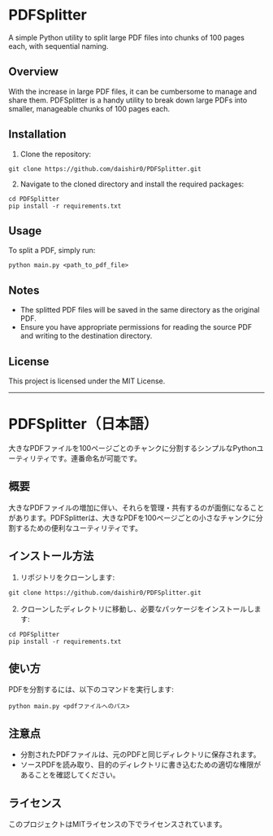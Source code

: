 # PDFSplitter

A simple Python utility to split large PDF files into chunks of 100 pages each, with sequential naming.

## Overview

With the increase in large PDF files, it can be cumbersome to manage and share them. PDFSplitter is a handy utility to break down large PDFs into smaller, manageable chunks of 100 pages each.

## Installation

1. Clone the repository:
```
git clone https://github.com/daishir0/PDFSplitter.git
```

2. Navigate to the cloned directory and install the required packages:
```
cd PDFSplitter
pip install -r requirements.txt
```

## Usage

To split a PDF, simply run:
```
python main.py <path_to_pdf_file>
```

## Notes

- The splitted PDF files will be saved in the same directory as the original PDF.
- Ensure you have appropriate permissions for reading the source PDF and writing to the destination directory.

## License

This project is licensed under the MIT License.

---

# PDFSplitter（日本語）

大きなPDFファイルを100ページごとのチャンクに分割するシンプルなPythonユーティリティです。連番命名が可能です。

## 概要

大きなPDFファイルの増加に伴い、それらを管理・共有するのが面倒になることがあります。PDFSplitterは、大きなPDFを100ページごとの小さなチャンクに分割するための便利なユーティリティです。

## インストール方法

1. リポジトリをクローンします:
```
git clone https://github.com/daishir0/PDFSplitter.git
```

2. クローンしたディレクトリに移動し、必要なパッケージをインストールします:
```
cd PDFSplitter
pip install -r requirements.txt
```

## 使い方

PDFを分割するには、以下のコマンドを実行します:
```
python main.py <pdfファイルへのパス>
```

## 注意点

- 分割されたPDFファイルは、元のPDFと同じディレクトリに保存されます。
- ソースPDFを読み取り、目的のディレクトリに書き込むための適切な権限があることを確認してください。

## ライセンス

このプロジェクトはMITライセンスの下でライセンスされています。

